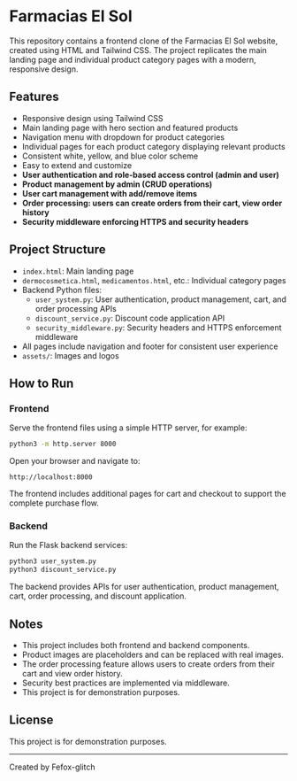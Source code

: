 # Farmacias El Sol

This repository contains a frontend clone of the Farmacias El Sol website, created using HTML and Tailwind CSS. The project replicates the main landing page and individual product category pages with a modern, responsive design.

## Features

- Responsive design using Tailwind CSS
- Main landing page with hero section and featured products
- Navigation menu with dropdown for product categories
- Individual pages for each product category displaying relevant products
- Consistent white, yellow, and blue color scheme
- Easy to extend and customize
- **User authentication and role-based access control (admin and user)**
- **Product management by admin (CRUD operations)**
- **User cart management with add/remove items**
- **Order processing: users can create orders from their cart, view order history**
- **Security middleware enforcing HTTPS and security headers**

## Project Structure

- `index.html`: Main landing page
- `dermocosmetica.html`, `medicamentos.html`, etc.: Individual category pages
- Backend Python files:
  - `user_system.py`: User authentication, product management, cart, and order processing APIs
  - `discount_service.py`: Discount code application API
  - `security_middleware.py`: Security headers and HTTPS enforcement middleware
- All pages include navigation and footer for consistent user experience
- `assets/`: Images and logos

## How to Run

### Frontend

Serve the frontend files using a simple HTTP server, for example:

```bash
python3 -m http.server 8000
```

Open your browser and navigate to:

```
http://localhost:8000
```

The frontend includes additional pages for cart and checkout to support the complete purchase flow.

### Backend

Run the Flask backend services:

```bash
python3 user_system.py
python3 discount_service.py
```

The backend provides APIs for user authentication, product management, cart, order processing, and discount application.

## Notes

- This project includes both frontend and backend components.
- Product images are placeholders and can be replaced with real images.
- The order processing feature allows users to create orders from their cart and view order history.
- Security best practices are implemented via middleware.
- This project is for demonstration purposes.

## License

This project is for demonstration purposes.

---

Created by Fefox-glitch
